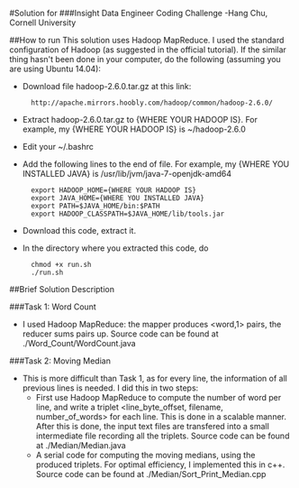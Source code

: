 #Solution for
###Insight Data Engineer Coding Challenge 
-Hang Chu, Cornell University


##How to run
This solution uses Hadoop MapReduce. I used the standard configuration of Hadoop (as suggested in the official tutorial). If the similar thing hasn't been done in your computer, do the following (assuming you are using Ubuntu 14.04):
		
* Download file hadoop-2.6.0.tar.gz at this link: 

		http://apache.mirrors.hoobly.com/hadoop/common/hadoop-2.6.0/

* Extract hadoop-2.6.0.tar.gz to {WHERE YOUR HADOOP IS}. For example, my {WHERE YOUR HADOOP IS} is ~/hadoop\-2.6.0

* Edit your ~/.bashrc

* Add the following lines to the end of file. For example, my {WHERE YOU INSTALLED JAVA} is /usr/lib/jvm/java-7-openjdk-amd64

		export HADOOP_HOME={WHERE YOUR HADOOP IS}
		export JAVA_HOME={WHERE YOU INSTALLED JAVA}
		export PATH=$JAVA_HOME/bin:$PATH
		export HADOOP_CLASSPATH=$JAVA_HOME/lib/tools.jar

* Download this code, extract it.

* In the directory where you extracted this code, do

		chmod +x run.sh
		./run.sh

##Brief Solution Description

###Task 1: Word Count
* I used Hadoop MapReduce: the mapper produces <word,1> pairs, the reducer sums pairs up. Source code can be found at ./Word\_Count/WordCount.java

###Task 2: Moving Median
* This is more difficult than Task 1, as for every line, the information of all previous lines is needed. I did this in two steps:
	* First use Hadoop MapReduce to compute the number of word per line, and write a triplet <line\_byte\_offset, filename, number\_of\_words> for each line. This is done in a scalable manner. After this is done, the input text files are transfered into a small intermediate file recording all the triplets. Source code can be found at ./Median/Median.java
	* A serial code for computing the moving medians, using the produced triplets. For optimal efficiency, I implemented this in c++. Source code can be found at ./Median/Sort\_Print\_Median.cpp